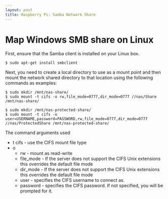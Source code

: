 ```yaml
---
layout: post
title: Raspberry Pi: Samba Network Share
---
```


# Map Windows SMB share on Linux

First, ensure that the Samba client is installed on your Linux box.

	$ sudo apt-get install smbclient


Next, you need to create a local directory to use as a mount point and then mount the network shared directory to that location using the following commands as examples:

	$ sudo mkdir /mnt/nas-share/
	$ sudo mount -t cifs -o rw,file_mode=0777,dir_mode=0777 //nas/Share /mnt/nas-share/

	$ sudo mkdir /mnt/nas-protected-share/
	$ sudo mount -t cifs -o user=USERNAME,password=PASSWORD,rw,file_mode=0777,dir_mode=0777 //nas/ProtectedShare /mnt/nas-protected-share/


The command arguments used

- t cifs - use the CIFS mount file type
- o
	- rw - mount as read-write
	- file_mode - If the server does not support the CIFS Unix extensions this overrides the default file mode
	- dir_mode - If the server does not support the CIFS Unix extensions this overrides the default file mode
	- user - specifies the CIFS username to connect as.
	- password - specifies the CIFS password. If not specified, you will be prompted for it.
